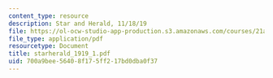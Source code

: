 ```yaml
---
content_type: resource
description: Star and Herald, 11/18/19
file: https://ol-ocw-studio-app-production.s3.amazonaws.com/courses/21a-441-the-conquest-of-america-spring-2004/700a9bee56408f175ff217bd0dba0f37_starherald_1919_1.pdf
file_type: application/pdf
resourcetype: Document
title: starherald_1919_1.pdf
uid: 700a9bee-5640-8f17-5ff2-17bd0dba0f37
---
```

